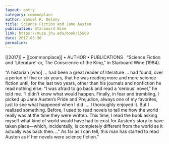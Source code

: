 ```yaml
---
layout: entry
category: commonplace
author: Samuel R. Delany
title: Science Fiction and Jane Austen
publication: Starboard Wine
link: https://muse.jhu.edu/book/15869
date: 2017-03-30
permalink: 
---
```


[[2017]] • [[commonplace]] • AUTHOR • PUBLICATIONS 
 
“Science Fiction and ‘Literature’-or, The Conscience of the King,” in Starboard Wine (1984).


“A historian [who] ... had been a great reader of literature ... had found, over a period of five or six years, that he was reading more and more science fiction until, for the last two years, other than his journals and nonfiction he read nothing else. “I was afraid to go back and read a ‘serious’ novel,” he told me. “I didn’t know what would happen. Finally, in fear and trembling, I picked up Jane Austen’s Pride and Prejudice, always one of my favorites, just to see what happened when I did .... I thoroughly enjoyed it. But I realized something. Before, I used to read novels to tell me how the world really was at the time they were written. This time, I read the book asking myself what kind of world would have had to exist for Austen’s story to have taken place—which, incidentally, is completely different from the world as it actually was back then...." As far as I can tell, this man has started to read Austen as if her novels were science fiction.” 

